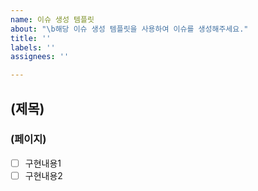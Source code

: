 ```yaml
---
name: 이슈 생성 템플릿
about: "\b해당 이슈 생성 템플릿을 사용하여 이슈를 생성해주세요."
title: ''
labels: ''
assignees: ''

---
```


## (제목)
### (페이지)

- [ ] 구현내용1
- [ ] 구현내용2
